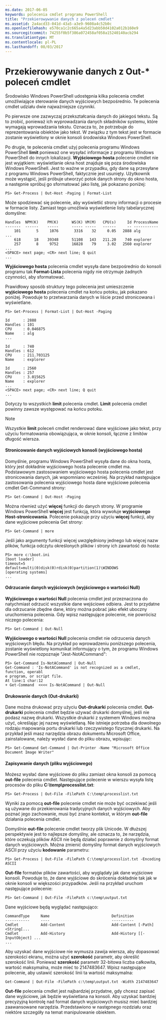 ```yaml
---
ms.date: 2017-06-05
keywords: polecenia cmdlet programu PowerShell
title: "Przekierowywanie danych z poleceń cmdlet"
ms.assetid: 2a4acd33-041d-43a5-a3e9-9608a4c52b0c
ms.openlocfilehash: e570ca1c2c665a4a5d23abb50d4102a012b160e9
ms.sourcegitcommit: 74255f0b5f386a072458af058a15240140acb294
ms.translationtype: MT
ms.contentlocale: pl-PL
ms.lasthandoff: 08/03/2017
---
```

# <a name="redirecting-data-with-out--cmdlets"></a>Przekierowywanie danych z Out-* poleceń cmdlet
Środowisko Windows PowerShell udostępnia kilka polecenia cmdlet umożliwiające sterowanie danych wyjściowych bezpośrednio. Te polecenia cmdlet udziału dwie najważniejsze czynniki.

Po pierwsze one zazwyczaj przekształcania danych do jakiegoś tekstu. Są to zrobić, ponieważ ich wyprowadzania danych składników systemu, które wymagają wprowadzania tekstu. Oznacza to, że potrzebuje do reprezentowania obiektów jako tekst. W związku z tym tekst jest w formacie zostanie wyświetlony w oknie konsoli środowiska Windows PowerShell.

Po drugie, te polecenia cmdlet użyj polecenia programu Windows PowerShell **limit** ponieważ one wysyłać informacje z programu Windows PowerShell do innych lokalizacji. **Wyjściowego hosta** polecenie cmdlet nie jest wyjątkiem: wyświetlanie okna host znajduje się poza środowiska Windows PowerShell. Jest to ważne w przypadku, gdy dane są przesyłane z programu Windows PowerShell, faktycznie jest usunięty. Użytkownik może wystąpić, jeśli próbuje utworzyć potok danych strony do okno hosta, a następnie spróbuj go sformatować jako listę, jak pokazano poniżej:

```
PS> Get-Process | Out-Host -Paging | Format-List
```

Może spodziewać się polecenie, aby wyświetlić strony informacji o procesie w formacie listy. Zamiast tego umożliwia wyświetlenie listy tabelarycznej domyślne:

```
Handles  NPM(K)    PM(K)      WS(K) VM(M)   CPU(s)     Id ProcessName
-------  ------    -----      ----- -----   ------     -- -----------
    101       5     1076       3316    32     0.05   2888 alg
...
    618      18    39348      51108   143   211.20    740 explorer
    257       8     9752      16828    79     3.02   2560 explorer
...
<SPACE> next page; <CR> next line; Q quit
...
```

**Wyjściowego hosta** polecenia cmdlet wysyła dane bezpośrednio do konsoli programu tak **Format-Lista** polecenia nigdy nie otrzymuje żadnych czynności, aby sformatować.

Prawidłowy sposób struktury tego polecenia jest umieszczenie **wyjściowego hosta** polecenia cmdlet na końcu potoku, jak pokazano poniżej. Powoduje to przetwarzania danych w liście przed stronicowana i wyświetlane.

```
PS> Get-Process | Format-List | Out-Host -Paging

Id      : 2888
Handles : 101
CPU     : 0.046875
Name    : alg
...

Id      : 740
Handles : 612
CPU     : 211.703125
Name    : explorer

Id      : 2560
Handles : 257
CPU     : 3.015625
Name    : explorer
...
<SPACE> next page; <CR> next line; Q quit
...
```

Dotyczy to wszystkich **limit** polecenia cmdlet. **Limit** polecenia cmdlet powinny zawsze występować na końcu potoku.

> [!NOTE]
> Wszystkie **limit** poleceń cmdlet renderować dane wyjściowe jako tekst, przy użyciu formatowania obowiązująca, w oknie konsoli, łącznie z limitów długość wiersza.

#### <a name="paging-console-output-out-host"></a>Stronicowanie danych wyjściowych konsoli (wyjściowego hosta)
Domyślnie, programu Windows PowerShell wysyła dane do okna hosta, który jest dokładnie wyjściowego hosta polecenie cmdlet ma. Podstawowym zastosowaniem wyjściowego hosta polecenia cmdlet jest stronicowania danych, jak wspomniano wcześniej. Na przykład następujące zastosowania polecenia wyjściowego hosta dane wyjściowe polecenia cmdlet Get-Command strony:

```
PS> Get-Command | Out-Host -Paging
```

Można również użyć **więcej** funkcji do danych strony. W programie Windows PowerShell **więcej** jest funkcją, która wywołuje **wyjściowego Host-stronicowania**. Polecenie pokazuje przy użyciu **więcej** funkcji, aby dane wyjściowe polecenia Get strony:

```
PS> Get-Command | more
```

Jeśli jako argumenty funkcji więcej uwzględniony jednego lub więcej nazw plików, funkcja odczytu określonych plików i strony ich zawartość do hosta:

```
PS> more c:\boot.ini
[boot loader]
timeout=5
default=multi(0)disk(0)rdisk(0)partition(1)\WINDOWS
[operating systems]
...
```

#### <a name="discarding-output-out-null"></a>Odrzucanie danych wyjściowych (wyjściowego o wartości Null)
**Wyjściowego o wartości Null** polecenia cmdlet jest przeznaczona do natychmiast odrzucić wszystkie dane wejściowe odbiera. Jest to przydatne dla odrzucanie zbędne dane, który można pobrać jako efekt uboczny uruchomienia polecenia. Gdy wpisz następujące polecenie, nie powrócisz niczego polecenia:

```
PS> Get-Command | Out-Null
```

**Wyjściowego o wartości Null** polecenia cmdlet nie odrzucenia danych wyjściowych błędu. Na przykład po wprowadzeniu poniższego polecenia, zostanie wyświetlony komunikat informujący o tym, że programu Windows PowerShell nie rozpoznaje "Jest-NotACommand":

```
PS> Get-Command Is-NotACommand | Out-Null
Get-Command : 'Is-NotACommand' is not recognized as a cmdlet, function, operabl
e program, or script file.
At line:1 char:12
+ Get-Command  <<<< Is-NotACommand | Out-Null
```

#### <a name="printing-data-out-printer"></a>Drukowanie danych (Out-drukarki)
Dane można drukować przy użyciu **Out-drukarki** polecenia cmdlet. **Out-drukarki** polecenia cmdlet będzie używać drukarki domyślnej, jeśli nie podasz nazwę drukarki. Wszystkie drukarki z systemem Windows można użyć, określając jej nazwę wyświetlaną. Nie istnieje potrzeba dla dowolnego rodzaju mapowania portu drukarki lub rzeczywistego fizycznej drukarki. Na przykład jeśli masz narzędzia obrazu dokumentu Microsoft Office, zainstalowane, należy wysłać dane do pliku obrazu, wpisując:

```
PS> Get-Command Get-Command | Out-Printer -Name "Microsoft Office Document Image Writer"
```

#### <a name="saving-data-out-file"></a>Zapisywanie danych (pliku wyjściowego)
Możesz wysłać dane wyjściowe do pliku zamiast okna konsoli za pomocą **out-file** polecenia cmdlet. Następujące polecenie w wierszu wysyła listę procesów do pliku **C:\\temp\\processlist.txt**:

```
PS> Get-Process | Out-File -FilePath C:\temp\processlist.txt
```

Wyniki za pomocą **out-file** polecenie cmdlet nie może być oczekiwać jeśli są używane do przekierowania tradycyjnych danych wyjściowych. Aby poznać jego zachowanie, musi być znane kontekst, w którym **out-file** działania polecenia cmdlet.

Domyślnie **out-file** polecenie cmdlet tworzy plik Unicode. W dłuższej perspektywie jest to najlepsze domyślny, ale oznacza to, że narzędzia, które oczekują plików ASCII nie będą działać poprawnie z domyślny format danych wyjściowych. Można zmienić domyślny format danych wyjściowych ASCII przy użyciu **kodowanie** parametru:

```
PS> Get-Process | Out-File -FilePath C:\temp\processlist.txt -Encoding ASCII
```

**Out-file** formatów plików zawartości, aby wyglądały jak dane wyjściowe konsoli. Powoduje to, że dane wyjściowe do skrócenia dokładnie tak jak w oknie konsoli w większości przypadków. Jeśli na przykład uruchom następujące polecenie:

```
PS> Get-Command | Out-File -FilePath c:\temp\output.txt
```

Dane wyjściowe będą wyglądać następująco:

```
CommandType     Name                            Definition                     
-----------     ----                            ----------                     
Cmdlet          Add-Content                     Add-Content [-Path] <String[...
Cmdlet          Add-History                     Add-History [[-InputObject] ...
...
```

Aby uzyskać dane wyjściowe nie wymusza zawija wiersza, aby dopasować szerokości ekranu, można użyć **szerokość** parametr, aby określić szerokość linii. Ponieważ **szerokość** parametr 32-bitowa liczba całkowita, wartość maksymalna, może mieć to 2147483647. Wpisz następujące polecenie, aby ustawić szerokość linii ta wartość maksymalna:

```
Get-Command | Out-File -FilePath c:\temp\output.txt -Width 2147483647
```

**Out-file** polecenia cmdlet jest najbardziej przydatne, gdy chcesz zapisać dane wyjściowe, jak będzie wyświetlana na konsoli. Aby uzyskać bardziej precyzyjną kontrolę nad format danych wyjściowych musisz mieć bardziej zaawansowane narzędzia. Przedstawiono w następnego rozdziału oraz niektóre szczegóły na temat manipulowanie obiektem.

